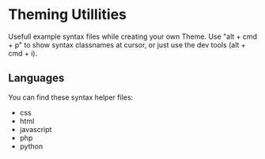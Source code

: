 # Theming Utillities

Usefull example syntax files while creating your own Theme.
Use "alt + cmd + p" to show syntax classnames at cursor,
or just use the dev tools (alt + cmd + i).

## Languages

You can find these syntax helper files:
* css
* html
* javascript
* php
* python
